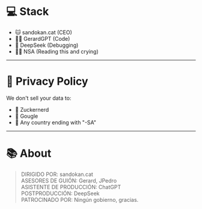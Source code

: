 # 💻 Stack

- 🐱 sandokan.cat (CEO)
- 👨‍🏫 GerardGPT (Code)
- 🤖 DeepSeek (Debugging)
- 🕵️‍♂️ NSA (Reading this and crying)

---

# 🔐 Privacy Policy

We don't sell your data to:
- 🚫 Zuckernerd
- 🚫 Gougle
- 🚫 Any country ending with "-SA"

---

# 📚 About

> DIRIGIDO POR: sandokan.cat \
> ASESORES DE GUIÓN: Gerard, JPedro \
> ASISTENTE DE PRODUCCIÓN: ChatGPT \
> POSTPRODUCCIÓN: DeepSeek \
> PATROCINADO POR: Ningún gobierno, gracias.